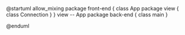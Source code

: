 @startuml
allow_mixing
package front-end {
class App
    package view {
        class Connection
    }
}
view -- App
package back-end {
    class main 
}



@enduml

